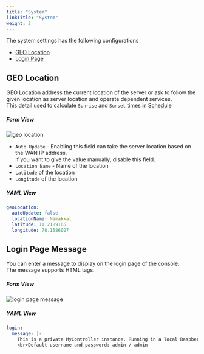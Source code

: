 ```yaml
---
title: "System"
linkTitle: "System"
weight: 2
---
```

The system settings has the following configurations
  * [GEO Location](#geo-location)
  * [Login Page](#login-page-message)


## GEO Location
GEO Location address the current location of the server or ask to follow the given location as server location and operate dependent services.<br>
This detail used to calculate `Sunrise` and `Sunset` times in [Schedule](/docs/user-interface/operations/schedules/)

##### Form View
![geo location](/doc-images/settings_system_geo_location.png)

* `Auto Update` - Enabling this field can take the server location based on the WAN IP address.<br>
  If you want to give the value manually, disable this field.
* `Location Name` - Name of the location
* `Latitude` of the location
* `Longitude` of the location

##### YAML View
```yaml
geoLocation:
  autoUpdate: false
  locationName: Namakkal
  latitude: 11.2189165
  longitude: 78.1586027
```

## Login Page Message
You can enter a message to display on the login page of the console.<br>
The message supports HTML tags.

##### Form View
![login page message](/doc-images/settings_system_login_page.png)

##### YAML View
```yaml
login:
  message: |-
    This is a private MyController instance. Running in a local Raspberry PI
    <br>Default username and password: admin / admin
```
